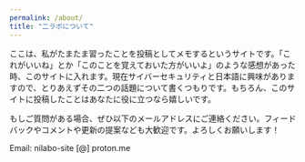 ```yaml
---
permalink: /about/
title: "二ラボについて"
---
```


ここは、私がたまたま習ったことを投稿としてメモするというサイトです。「これがいいね」とか「このことを覚えておいた方がいいよ」のような感想があった時、このサイトに入れます。現在サイバーセキュリティと日本語に興味がありますので、とりあえずその二つの話題について書くつもりです。もちろん、このサイトに投稿したことはあなたに役に立つなら嬉しいです。

もしご質問がある場合、ぜひ以下のメールアドレスにご連絡ください。フィードバックやコメントや更新の提案なども大歓迎です。よろしくお願いします！

Email: nilabo-site [@] proton.me
